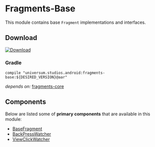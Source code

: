 Fragments-Base
===============

This module contains base `Fragment` implementations and interfaces.

## Download ##
[![Download](https://api.bintray.com/packages/universum-studios/android/universum.studios.android%3Afragments/images/download.svg)](https://bintray.com/universum-studios/android/universum.studios.android%3Afragments/_latestVersion)

### Gradle ###

    compile "universum.studios.android:fragments-base:${DESIRED_VERSION}@aar"

_depends on:_
[fragments-core](https://github.com/universum-studios/android_fragments/tree/master/library-core)

## Components ##

Below are listed some of **primary components** that are available in this module:

- [BaseFragment](https://github.com/universum-studios/android_fragments/tree/master/library-base/src/main/java/universum/studios/android/fragment/BaseFragment.java)
- [BackPressWatcher](https://github.com/universum-studios/android_fragments/tree/master/library-base/src/main/java/universum/studios/android/fragment/BackPressWatcher.java)
- [ViewClickWatcher](https://github.com/universum-studios/android_fragments/tree/master/library-base/src/main/java/universum/studios/android/fragment/BackPressWatcher.java)
